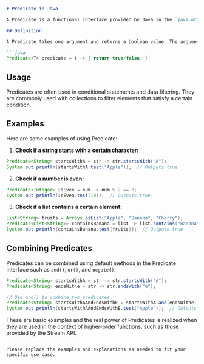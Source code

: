 ```markdown
# Predicate in Java

A Predicate is a functional interface provided by Java in the `java.util.function` package. It is used to test a condition (a predicate) that returns a boolean value.

## Definition

A Predicate takes one argument and returns a boolean value. The argument can be of any type. The functional method of the Predicate interface is `test(T t)`. 

```java
Predicate<T> predicate = t -> { return true/false; };
```

## Usage

Predicates are often used in conditional statements and data filtering. They are commonly used with collections to filter elements that satisfy a certain condition.

## Examples

Here are some examples of using Predicate:

1. **Check if a string starts with a certain character:**

```java
Predicate<String> startsWithA = str -> str.startsWith("A");
System.out.println(startsWithA.test("Apple"));  // Outputs true
```

2. **Check if a number is even:**

```java
Predicate<Integer> isEven = num -> num % 2 == 0;
System.out.println(isEven.test(10));  // Outputs true
```

3. **Check if a list contains a certain element:**

```java
List<String> fruits = Arrays.asList("Apple", "Banana", "Cherry");
Predicate<List<String>> containsBanana = list -> list.contains("Banana");
System.out.println(containsBanana.test(fruits));  // Outputs true
```

## Combining Predicates

Predicates can be combined using default methods in the Predicate interface such as `and()`, `or()`, and `negate()`.

```java
Predicate<String> startsWithA = str -> str.startsWith("A");
Predicate<String> endsWithe = str -> str.endsWith("e");

// Use and() to combine two predicates
Predicate<String> startsWithAAndEndsWithE = startsWithA.and(endsWithe);
System.out.println(startsWithAAndEndsWithE.test("Apple"));  // Outputs true
```

These are basic examples and the real power of Predicates is realized when they are used in the context of higher-order functions, such as those provided by the Stream API.
```

Please replace the examples and explanations as needed to fit your specific use case.